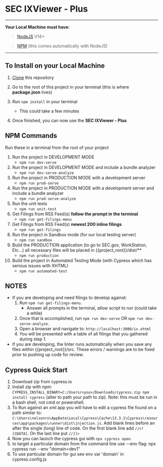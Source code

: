 # SEC IXViewer - Plus

---

**Your Local Machine must have**:

> [NodeJS](https://nodejs.org/en/download) V14+

> [NPM](https://nodejs.org/en/download) (this comes automatically with NodeJS)

---

## To Install on your Local Machine

1. [Clone](https://docs.gitlab.com/ee/gitlab-basics/start-using-git.html#clone-a-repository) this repository

2. Go to the root of this project in your terminal (this is where **package.json** lives)

3. Run `npm install` in your terminal

   - This could take a few minutes

4. Once finished, you can now use the **SEC IXViewer - Plus**

## NPM Commands

Run these in a terminal from the root of your project

1. Run the project in DEVELOPMENT MODE
   - `npm run dev-serve` 
   <!-- `npm run dev-build` needs to have been run first because devServer.static is currently pointing to /dist and that folder needs to be populated with the build command -->
2. Run the project in DEVELOPMENT MODE and include a bundle analyzer
   - `npm run dev-serve-analyze`
3. Run the project in PRODUCTION MODE with a development server
   - `npm run prod-serve`
4. Run the project in PRODUCTION MODE with a development server and include a bundle analyzer
   - `npm run prod-serve-analyze`
5. Run the unit tests
   - `npm run unit-test`
6. Get Filings from RSS Feed(s) **follow the prompt in the terminal**
   - `npm run get-filings-menu`
7. Get Filings from RSS Feed(s) **newest 200 inline filings**
   - `npm run get-filings`
8. Run the project in Sandbox mode (for our local testing server)
   - `npm run sandbox`
9. Build the PRODUCTION application (to go to SEC.gov, WorkStation, Etc...) all necessary files will be placed in {{project_root}}/dist/\*\*
   - `npm run production`
10. Build the project in Automated Testing Mode (with Cypress which has serious issues with XHTML)
    - `npm run automated-test`

## NOTES

- If you are developing and need filings to develop against:
  1.  Run `npm run get-filings-menu`.
      - Answer all prompts in the terminal, allow script to run (could take a while)
  2.  Once that is accomplished, run `npm run dev-serve` OR `npm run dev-serve-analyze`.
  3.  Open a browser and navigate to: `http://localhost:3000/ix.xhtml`
  4.  You will be presented with a table of all filings that you gathered during step 1.
- If you are developing, the linter runs automatically when you save any files within {{project_root}}/src. These errors / warnings are to be fixed prior to pushing up code for review.

## Cypress Quick Start
1. Download zip from cypress.io
2. Install zip with npm: `CYPRESS_INSTALL_BINARY=C:/Users/<you>/Downloads/cypress.zip npm install cypress` (alter to path your path to zip).  Note: this  must be run in a bash shell, not cmd or powershell.
3. To Run against an xml app you will have to edit a cypress file found on a path similar to: `C:\Users\nelsonro\AppData\Local\Cypress\Cache\13.3.1\Cypress\resources\app\packages\runner\dist\injection.js`.  Add blank lines before an after the single (long) line of code.  On the first blank line add `//<![CDATA[`.  On the last line put `//]]>`
4. Now you can launch the cypress gui with `npx cypress open`.
5. to target a particular domain from the command line use --env flag:
   npx cypress run --env "domain=dev1"
6. To use particular domain for gui see env var 'domain' in cypress.config.js
